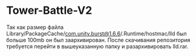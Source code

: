 # Tower-Battle-V2
Так как размер файла Library/PackageCache/com.unity.burst@1.6.6/.Runtime/hostmac/lld был больше 100mb он был заархивирован. После скачивания репозитория требуется перейти в вышеуказанную папку и разархивировать lld.rar.
